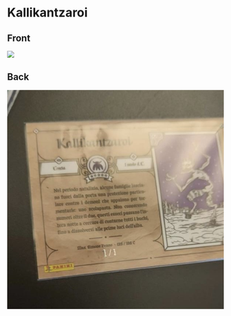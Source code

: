 # Kallikantzaroi
 ## Front
 ![](../images/kallikantzaroi-front.jpg)
 ## Back
 ![](../images/kallikantzaroi-back.jpg)